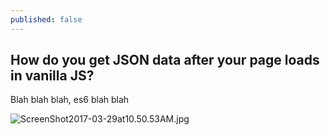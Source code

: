```yaml
---
published: false
---
```

## How do you get JSON data after your page loads in vanilla JS?

Blah blah blah, es6 blah blah

![ScreenShot2017-03-29at10.50.53AM.jpg]({{site.baseurl}}/_posts/ScreenShot2017-03-29at10.50.53AM.jpg)
